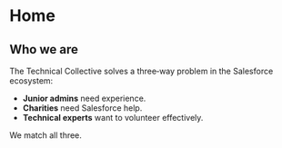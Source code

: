# Home


## Who we are

The Technical Collective solves a three‑way problem in the Salesforce ecosystem:

* **Junior admins** need experience.
* **Charities** need Salesforce help.
* **Technical experts** want to volunteer effectively.

We match all three.
